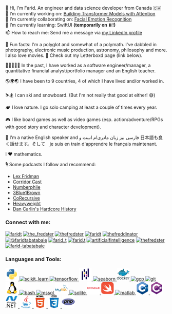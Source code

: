 👋 Hi, I'm Farid. An engineer and data science developer from Canada 🇨🇦  
🔭 I’m currently working on: [Building Transformer Models with Attention](https://github.com/artificialfintelligence/xformers_w_attn)  
🤝 I'm currently collaborating on: [Facial Emotion Recognition](https://github.com/facial-emotion-recognition-service)  
🌱 I’m currently learning: SwiftUI **(temporarily on ⏸️!)**  
📫 How to reach me: Send me a message via [my LinkedIn profile](https://linkedin.com/in/faridt)  

💭 Fun facts: I'm a polyglot and somewhat of a polymath. I've dabbled in photography, electronic music production, astronomy, philosophy and more. I also love movies. 🍿 Check out my Letterboxd page (link below).  

👨‍💻🏦👨‍🏫 In the past, I have worked as a software engineer/manager, a quantitative financial analyst/portfolio manager and an English teacher.  

🌎🌍🌏 I have been to 9 countries, 4 of which I have lived and/or worked in.  

⛷️🏂 I can ski and snowboard. (But I'm not really that good at either! 😅)  

🏕️ I love nature. I go solo camping at least a couple of times every year.  

🎮 I like board games as well as video games (esp. action/adventure/RPGs with good story and character development).  

💬 I'm a native English speaker and فارسی نیز زبان مادری‌ام است و 日本語も良く話せます。そして　je suis en train d'apprendre le français maintenant.  

I ❤️ mathematics.

🎙️ Some podcasts I follow and recommend:
- [Lex Fridman](https://open.spotify.com/show/2MAi0BvDc6GTFvKFPXnkCL?si=bcb8e3c7f16b43c3)
- [Corridor Cast](https://open.spotify.com/show/3zrfNMZ59eblwQs0jWbG40?si=b8f0dd23bc1c450c)
- [Numberphile](https://open.spotify.com/show/585Fazg0GGNMIXnyCt5B56?si=79d6ec922a9c4ce1)
- [3Blue1Brown](https://open.spotify.com/show/74ZzyhJx8NL5OBmv2RWXnB?si=223add817fa747bc)
- [CoRecursive](https://open.spotify.com/show/6XU1MRwzCfAXD07YHbpjNv?si=a929a33a3cee4529)
- [Heavyweight](https://open.spotify.com/show/5c26B28vZMN8PG0Nppmn5G?si=f79de64cd4574950)
- [Dan Carlin's Hardcore History](https://open.spotify.com/show/72qiPaoDRf8HkGKEChvG5q?si=1b862b1a03fc49fb)

<h3 align="left">Connect with me:</h3>
<p align="left">
<a href="https://linkedin.com/in/faridt" target="blank"><img align="center" src="https://raw.githubusercontent.com/rahuldkjain/github-profile-readme-generator/master/src/images/icons/Social/linked-in-alt.svg" alt="faridt" height="30" width="40" /></a>
<a href="https://twitter.com/the_fredster" target="blank"><img align="center" src="https://raw.githubusercontent.com/rahuldkjain/github-profile-readme-generator/master/src/images/icons/Social/twitter.svg" alt="the_fredster" height="30" width="40" /></a>
<a href="https://stackoverflow.com/users/thefredster" target="blank"><img align="center" src="https://raw.githubusercontent.com/rahuldkjain/github-profile-readme-generator/master/src/images/icons/Social/stack-overflow.svg" alt="thefredster" height="30" width="40" /></a>
<a href="https://kaggle.com/faridt" target="blank"><img align="center" src="https://raw.githubusercontent.com/rahuldkjain/github-profile-readme-generator/master/src/images/icons/Social/kaggle.svg" alt="faridt" height="30" width="40" /></a>
<a href="https://instagram.com/thefreddinator" target="blank"><img align="center" src="https://raw.githubusercontent.com/rahuldkjain/github-profile-readme-generator/master/src/images/icons/Social/instagram.svg" alt="thefreddinator" height="30" width="40" /></a>
<a href="https://medium.com/@faridtabatabaie" target="blank"><img align="center" src="https://raw.githubusercontent.com/rahuldkjain/github-profile-readme-generator/master/src/images/icons/Social/medium.svg" alt="@faridtabatabaie" height="30" width="40" /></a>
<a href="https://www.hackerrank.com/farid_t" target="blank"><img align="center" src="https://raw.githubusercontent.com/rahuldkjain/github-profile-readme-generator/master/src/images/icons/Social/hackerrank.svg" alt="farid_t" height="30" width="40" /></a>
<a href="https://codeforces.com/profile/farid.t" target="blank"><img align="center" src="https://raw.githubusercontent.com/rahuldkjain/github-profile-readme-generator/master/src/images/icons/Social/codeforces.svg" alt="farid.t" height="30" width="40" /></a>
<a href="https://www.leetcode.com/artificialfintelligence" target="blank"><img align="center" src="https://raw.githubusercontent.com/rahuldkjain/github-profile-readme-generator/master/src/images/icons/Social/leet-code.svg" alt="artificialfintelligence" height="30" width="40" /></a>
<a href="https://letterboxd.com/thefredster/" target="blank"><img align="center" src="https://a.ltrbxd.com/logos/letterboxd-decal-dots-pos-rgb.svg" alt="thefredster" height="30" width="40" /></a>
<a href="https://www.goodreads.com/user/show/15956594-farid-tabatabaie" target="blank"><img align="center" src="https://upload.wikimedia.org/wikipedia/commons/5/5a/Goodreads_logo_-_SuperTinyIcons.svg" alt="farid-tabatabaie" height="30" width="40" /></a>
</p>

<h3 align="left">Languages and Tools:</h3>
<p align="left">
  <a href="https://www.python.org" target="_blank" rel="noreferrer"> <img src="https://raw.githubusercontent.com/devicons/devicon/master/icons/python/python-original.svg" alt="python" width="40" height="40"/> </a>
  <a href="https://scikit-learn.org/" target="_blank" rel="noreferrer"> <img src="https://upload.wikimedia.org/wikipedia/commons/0/05/Scikit_learn_logo_small.svg" alt="scikit_learn" width="40" height="40"/> </a>
  <a href="https://www.tensorflow.org" target="_blank" rel="noreferrer"> <img src="https://www.vectorlogo.zone/logos/tensorflow/tensorflow-icon.svg" alt="tensorflow" width="40" height="40"/> </a>
  <a href="https://pandas.pydata.org/" target="_blank" rel="noreferrer"> <img src="https://raw.githubusercontent.com/devicons/devicon/2ae2a900d2f041da66e950e4d48052658d850630/icons/pandas/pandas-original.svg" alt="pandas" width="40" height="40"/> </a>
  <a href="https://seaborn.pydata.org/" target="_blank" rel="noreferrer"> <img src="https://seaborn.pydata.org/_images/logo-mark-lightbg.svg" alt="seaborn" width="40" height="40"/> </a>
  <a href="https://www.docker.com/" target="_blank" rel="noreferrer"> <img src="https://raw.githubusercontent.com/devicons/devicon/master/icons/docker/docker-original-wordmark.svg" alt="docker" width="40" height="40"/> </a>
  <a href="https://cloud.google.com" target="_blank" rel="noreferrer"> <img src="https://www.vectorlogo.zone/logos/google_cloud/google_cloud-icon.svg" alt="gcp" width="40" height="40"/> </a>
  <a href="https://git-scm.com/" target="_blank" rel="noreferrer"> <img src="https://www.vectorlogo.zone/logos/git-scm/git-scm-icon.svg" alt="git" width="40" height="40"/> </a>
  <a href="https://www.linux.org/" target="_blank" rel="noreferrer"> <img src="https://raw.githubusercontent.com/devicons/devicon/master/icons/linux/linux-original.svg" alt="linux" width="40" height="40"/> </a>
  <a href="https://www.gnu.org/software/bash/" target="_blank" rel="noreferrer"> <img src="https://www.vectorlogo.zone/logos/gnu_bash/gnu_bash-icon.svg" alt="bash" width="40" height="40"/> </a>
  <a href="https://www.microsoft.com/en-us/sql-server" target="_blank" rel="noreferrer"> <img src="https://www.svgrepo.com/show/303229/microsoft-sql-server-logo.svg" alt="mssql" width="40" height="40"/> </a>
  <a href="https://www.mysql.com/" target="_blank" rel="noreferrer"> <img src="https://raw.githubusercontent.com/devicons/devicon/master/icons/mysql/mysql-original-wordmark.svg" alt="mysql" width="40" height="40"/> </a>
  <a href="https://www.sqlite.org/" target="_blank" rel="noreferrer"> <img src="https://www.vectorlogo.zone/logos/sqlite/sqlite-icon.svg" alt="sqlite" width="40" height="40"/> </a>
  <a href="https://www.oracle.com/" target="_blank" rel="noreferrer"> <img src="https://raw.githubusercontent.com/devicons/devicon/master/icons/oracle/oracle-original.svg" alt="oracle" width="40" height="40"/> </a>
  <a href="https://developer.apple.com/swift/" target="_blank" rel="noreferrer"> <img src="https://raw.githubusercontent.com/devicons/devicon/master/icons/swift/swift-original.svg" alt="swift" width="40" height="40"/> </a>
  <a href="https://www.mathworks.com/" target="_blank" rel="noreferrer"> <img src="https://upload.wikimedia.org/wikipedia/commons/2/21/Matlab_Logo.png" alt="matlab" width="40" height="40"/> </a>
  <a href="https://www.w3schools.com/cpp/" target="_blank" rel="noreferrer"> <img src="https://raw.githubusercontent.com/devicons/devicon/master/icons/cplusplus/cplusplus-original.svg" alt="cplusplus" width="40" height="40"/> </a>
  <a href="https://www.w3schools.com/cs/" target="_blank" rel="noreferrer"> <img src="https://raw.githubusercontent.com/devicons/devicon/master/icons/csharp/csharp-original.svg" alt="csharp" width="40" height="40"/> </a>
  <a href="https://dotnet.microsoft.com/" target="_blank" rel="noreferrer"> <img src="https://raw.githubusercontent.com/devicons/devicon/master/icons/dot-net/dot-net-original-wordmark.svg" alt="dotnet" width="40" height="40"/> </a>
  <a href="https://www.java.com" target="_blank" rel="noreferrer"> <img src="https://raw.githubusercontent.com/devicons/devicon/master/icons/java/java-original.svg" alt="java" width="40" height="40"/> </a>
  <a href="https://www.w3.org/html/" target="_blank" rel="noreferrer"> <img src="https://raw.githubusercontent.com/devicons/devicon/master/icons/html5/html5-original-wordmark.svg" alt="html5" width="40" height="40"/> </a>
  <a href="https://www.w3schools.com/css/" target="_blank" rel="noreferrer"> <img src="https://raw.githubusercontent.com/devicons/devicon/master/icons/css3/css3-original-wordmark.svg" alt="css3" width="40" height="40"/> </a>
  <a href="https://www.php.net" target="_blank" rel="noreferrer"> <img src="https://raw.githubusercontent.com/devicons/devicon/master/icons/php/php-original.svg" alt="php" width="40" height="40"/> </a>
</p>

<!---
artificialfintelligence/artificialfintelligence is a ✨ special ✨ repository because its `README.md` (this file) appears on your GitHub profile.
You can click the Preview link to take a look at your changes.
--->
